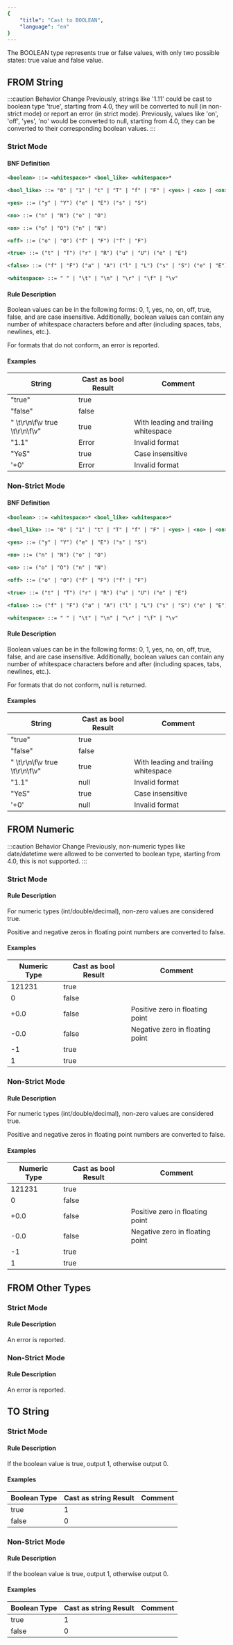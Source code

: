 ```yaml
---
{
    "title": "Cast to BOOLEAN",
    "language": "en"
}
---
```


The BOOLEAN type represents true or false values, with only two possible states: true value and false value.

## FROM String

:::caution Behavior Change
Previously, strings like '1.11' could be cast to boolean type 'true', starting from 4.0, they will be converted to null (in non-strict mode) or report an error (in strict mode).
Previously, values like 'on', 'off', 'yes', 'no' would be converted to null, starting from 4.0, they can be converted to their corresponding boolean values.
:::

### Strict Mode

#### BNF Definition

```xml
<boolean> ::= <whitespace>* <bool_like> <whitespace>*

<bool_like> ::= "0" | "1" | "t" | "T" | "f" | "F" | <yes> | <no> | <on> | <off> | <true> | <false>

<yes> ::= ("y" | "Y") ("e" | "E") ("s" | "S")

<no> ::= ("n" | "N") ("o" | "O")

<on> ::= ("o" | "O") ("n" | "N")

<off> ::= ("o" | "O") ("f" | "F") ("f" | "F")

<true> ::= ("t" | "T") ("r" | "R") ("u" | "U") ("e" | "E")

<false> ::= ("f" | "F") ("a" | "A") ("l" | "L") ("s" | "S") ("e" | "E")

<whitespace> ::= " " | "\t" | "\n" | "\r" | "\f" | "\v"
```

#### Rule Description

Boolean values can be in the following forms: 0, 1, yes, no, on, off, true, false, and are case insensitive. Additionally, boolean values can contain any number of whitespace characters before and after (including spaces, tabs, newlines, etc.).

For formats that do not conform, an error is reported.

#### Examples

| String | Cast as bool Result | Comment |
| --- | --- | --- |
| "true" | true | |
| "false" | false | |
| " \t\r\n\f\v true \t\r\n\f\v" | true | With leading and trailing whitespace |
| "1.1" | Error | Invalid format |
| "YeS" | true | Case insensitive |
| '+0' | Error | Invalid format |

### Non-Strict Mode

#### BNF Definition

```xml
<boolean> ::= <whitespace>* <bool_like> <whitespace>*

<bool_like> ::= "0" | "1" | "t" | "T" | "f" | "F" | <yes> | <no> | <on> | <off> | <true> | <false>

<yes> ::= ("y" | "Y") ("e" | "E") ("s" | "S")

<no> ::= ("n" | "N") ("o" | "O")

<on> ::= ("o" | "O") ("n" | "N")

<off> ::= ("o" | "O") ("f" | "F") ("f" | "F")

<true> ::= ("t" | "T") ("r" | "R") ("u" | "U") ("e" | "E")

<false> ::= ("f" | "F") ("a" | "A") ("l" | "L") ("s" | "S") ("e" | "E")

<whitespace> ::= " " | "\t" | "\n" | "\r" | "\f" | "\v"
```

#### Rule Description

Boolean values can be in the following forms: 0, 1, yes, no, on, off, true, false, and are case insensitive. Additionally, boolean values can contain any number of whitespace characters before and after (including spaces, tabs, newlines, etc.).

For formats that do not conform, null is returned.

#### Examples

| String | Cast as bool Result | Comment |
| --- | --- | --- |
| "true" | true | |
| "false" | false | |
| " \t\r\n\f\v true \t\r\n\f\v" | true | With leading and trailing whitespace |
| "1.1" | null | Invalid format |
| "YeS" | true | Case insensitive |
| '+0' | null | Invalid format |

## FROM Numeric

:::caution Behavior Change
Previously, non-numeric types like date/datetime were allowed to be converted to boolean type, starting from 4.0, this is not supported.
:::

### Strict Mode

#### Rule Description

For numeric types (int/double/decimal), non-zero values are considered true.

Positive and negative zeros in floating point numbers are converted to false.

#### Examples

| Numeric Type | Cast as bool Result | Comment |
| --- | --- | --- |
| 121231 | true | |
| 0 | false | |
| +0.0 | false | Positive zero in floating point |
| -0.0 | false | Negative zero in floating point |
| -1 | true | |
| 1 | true | |

### Non-Strict Mode

#### Rule Description

For numeric types (int/double/decimal), non-zero values are considered true.

Positive and negative zeros in floating point numbers are converted to false.

#### Examples

| Numeric Type | Cast as bool Result | Comment |
| --- | --- | --- |
| 121231 | true | |
| 0 | false | |
| +0.0 | false | Positive zero in floating point |
| -0.0 | false | Negative zero in floating point |
| -1 | true | |
| 1 | true | |

## FROM Other Types

### Strict Mode

#### Rule Description

An error is reported.

### Non-Strict Mode

#### Rule Description

An error is reported.

## TO String

### Strict Mode

#### Rule Description

If the boolean value is true, output 1, otherwise output 0.

#### Examples

| Boolean Type | Cast as string Result | Comment |
| --- | --- | --- |
| true | 1 | |
| false | 0 | |

### Non-Strict Mode

#### Rule Description

If the boolean value is true, output 1, otherwise output 0.

#### Examples

| Boolean Type | Cast as string Result | Comment |
| --- | --- | --- |
| true | 1 | |
| false | 0 | |
